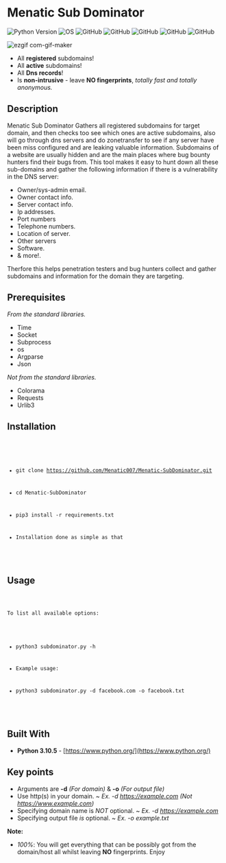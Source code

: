 # **Menatic Sub Dominator**

![Python Version](https://img.shields.io/badge/python-3.x-blue?style=flat&logo=python)
![OS](https://img.shields.io/badge/OS-GNU%2FLinux-red?style=flat&logo=linux)
![GitHub](https://img.shields.io/github/license/Menatic007/Menatic-SubDominator?style=flat-square)
![GitHub](https://img.shields.io/github/repo-size/Menatic007/Menatic-SubDominator)
![GitHub](https://img.shields.io/tokei/lines/github.com/Menatic007/Menatic-SubDominator)
![GitHub](https://img.shields.io/github/forks/Menatic007/Menatic-SubDominator?style=flat-square)
![GitHub](https://img.shields.io/github/stars/Menatic007/Menatic-SubDominator?style=social)


![ezgif com-gif-maker](https://user-images.githubusercontent.com/102872534/186931473-696653d8-1bfd-41f9-9bac-fe3f66605078.gif)

* All **registered** subdomains!
* All **active** subdomains!
* All **Dns records**!
* Is **non-intrusive** - leave **NO fingerprints**, *totally fast and totally anonymous.*

## **Description** 

<p>Menatic Sub Dominator Gathers all registered subdomains for target domain, and then checks too see which ones are active subdomains, also will go through dns servers and do zonetransfer to see if any server have been miss configured and are leaking valuable
information. Subdomains of a website are usually hidden and  are the main places where bug bounty hunters find their bugs from. This tool makes it easy to hunt down all these sub-domains and gather the following information if there is a vulnerability in the DNS server:<p>

* Owner/sys-admin email.
* Owner contact info.
* Server contact info.
* Ip addresses.
* Port numbers
* Telephone numbers.
* Location of server.
* Other servers
* Software.
* & more!.

Therfore this helps penetration testers and bug hunters collect and gather subdomains and information for the domain they are targeting. 

## Prerequisites

*From the standard libraries.*
* Time 
* Socket 
* Subprocess 
* os 
* Argparse 
* Json 

*Not from the standard libraries.*
* Colorama 
* Requests 
* Urlib3
## Installation

<code>

- git clone https://github.com/Menatic007/Menatic-SubDominator.git
  
- cd Menatic-SubDominator
  
- pip3 install -r requirements.txt

- Installation done as simple as that
  
</code> 

## Usage

<code>

To list all available options:

- python3 subdominator.py -h

- Example usage:

- python3 subdominator.py -d facebook.com -o facebook.txt

</code>

## Built With

* **Python 3.10.5** - [https://www.python.org/](https://www.python.org/)

## Key points

* Arguments are **-d** *(For domain)* & **-o** *(For output file)*
* Use http(s) in your domain.  ~  *Ex. -d https://example.com (Not https://www.example.com)*
* Specifying domain name is *NOT* optional.  ~  *Ex. -d https://example.com*
* Specifying output file *is* optional.  ~  *Ex. -o example.txt* 

**Note:**
- *100%*: You will get everything that can be possibly got from the domain/host all whilst leaving **NO** fingerprints. Enjoy










